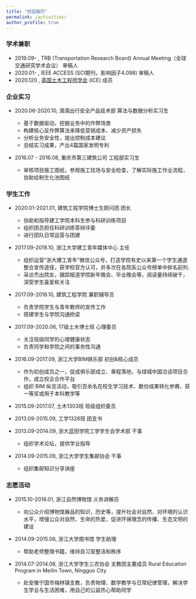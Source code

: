 ```yaml
---
title: "校园履历"
permalink: /activities/
author_profile: true
---
```


### 学术兼职

* 2019.09- , TRB (Transportation Research Board) Annual Meeting（全球交通研究学术会议） 审稿人
* 2020.01- , IEEE ACCESS (SCI期刊，影响因子4.098) 审稿人
* 2020.120 , [英国土木工程师学会](https://ice.org.uk) (ICE) 成员


### 企业实习

* 2020.06-2020.10, 滴滴出行安全产品技术部 算法与数据分析实习生
	* 基于数据驱动，挖掘业务中的作弊场景
	* 构建核心反作弊算法来降低营销成本、减少资产损失
	* 分析业务安全性，提出控制成本建议
	* 总结实习成果，产出4篇国家发明专利

* 2016.07 - 2016.08, 重庆市第三建筑公司 工程部实习生
	* 审核项目施工图纸，参观施工现场与安全检查，了解实际施工作业流程，协助绘制生化池图纸


### 学生工作

* 2020.01-2021.01, 建筑工程学院博士生顾问团 团长
	* 协助和指导建工学院本科生参与科研训练项目
	* 组织团员担任科研训练答辩评委
	* 进行团队日常运营与团建

* 2017.09-2018.10, 浙江大学建工青年媒体中心 主任
	* 组织运营“浙大建工青年”微信公众号，打造学院有史以来第一个学生通道整合宣传途径，获学校官方认可，并多次在各院系公众号榜单中排名前列.
	* 采访杰出院友，跟踪报道学院新年晚会、毕业晚会等，阅读量持续破千，深受学生喜爱和关注 


* 2017.09-2018.10, 建筑工程学院 兼职辅导员
	* 负责学院学生与青年教师的宣传工作
	* 搭建学生与学院沟通桥梁 

* 2017.09-2020.06, 17级土木博士班 心理委员
	* 关注班级同学的心理健康状态 
	* 负责同学和学院之间的事务性沟通

* 2016.09-2017.09, 浙江大学BIM俱乐部 初创&核心成员
	* 作为初创成员之一，促成俱乐部成立、章程落地，与绿城中国洽谈项目合作，成立校企合作平台
	* 组织 BIM 纵览活动，吸引百余名在校生学习技术、数份成果转化参赛、获一等奖或用于本科教学等

* 2015.09-2017.07, 土木1303班 班级组织委员 

* 2013.09-2015.09, 工学1328班  团支书

* 2013.09-2014.09, 浙大蓝田学院工学学生会学术部  干事
	* 组织学术论坛，提供学业指导

* 2014.09-2015.09, 浙江大学学生集邮协会  干事 
	* 组织集邮知识分享讲座


### 志愿活动

* 2015.10-2016.01, 浙江自然博物馆 义务讲解员
	* 向公众介绍博物馆展品的知识，历史等，提升社会对自然、对环境的认识水平，增强公众对自然、生命的热爱，促进环保理念的传播、生态文明的建设

* 2014.09-2015.06, 浙江大学图书馆 学生助理
	* 帮助老师整理书籍，维持自习室整洁和秩序


* 2014.07-2014.08, 浙江大学学生三农协会 支教团主要成员 Rural Education Program in Meilin Town, Ningguo City
	* 赴安徽宁国市梅林镇支教，负责物理、数学教学与日常纪律管理，解决学生学业与生活困难，用自己的公益热心帮助同学




